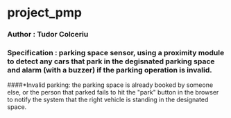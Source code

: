 # project_pmp
### Author : Tudor Colceriu
### Specification : parking space sensor, using a proximity module to detect any cars that park in the degisnated parking space and alarm (with a buzzer) if the parking operation is invalid.
####*Invalid parking: the parking space is already booked by someone else, or the person that parked fails to hit the "park" button in the browser to notify the system that the right vehicle is standing in the designated space.
